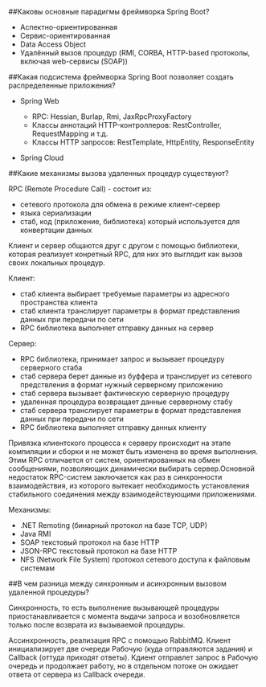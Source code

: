 ##Каковы основные парадигмы фреймворка Spring Boot?

- Аспектно-ориентированная
- Сервис-ориентированная
- Data Access Object
- Удалённый вызов процедур (RMI, CORBA, HTTP-based протоколы, включая web-сервисы (SOAP))

##Какая подсистема фреймворка Spring Boot позволяет создать распределенные приложения?

- Spring Web
  - RPC: Hessian, Burlap, Rmi, JaxRpcProxyFactory
  - Классы аннотаций HTTP-контроллеров: RestController, RequestMapping и т.д.
  - Классы HTTP запросов: RestTemplate, HttpEntity, ResponseEntity
  
- Spring Cloud

##Какие механизмы вызова удаленных процедур существуют?

RPC (Remote Procedure Call) - состоит из:
- сетевого протокола для обмена в режиме клиент-сервер
- языка сериализации
- стаб, код (приложение, библиотека) который используется для конвертации данных

Клиент и сервер общаются друг с другом с помощью библиотеки, которая
реализует конретный RPC, для них это выглядит как вызов своих локальных
процедур.

Клиент:
- стаб клиента выбирает требуемые параметры из адресного пространства клиента
- стаб клиента транслирует параметры в формат представления данных при передачи по сети
- RPC библиотека выполняет отправку данных на сервер

Сервер:
- RPC библиотека, принимает запрос и вызывает процедуру серверного стаба
- стаб сервера берет данные из буффера и транслирует из сетевого предствления
  в формат нужный серверному приложению
- стаб сервера вызывает фактическую серверную процедуру
- удаленная процедура возвращает данные серверному стабу
- стаб сервера транслирует параметры в формат представления данных при передачи по сети
- RPC библиотека выполняет отправку данных клиенту

Привязка клиентского процесса к серверу происходит
на этапе компиляции и сборки и не может быть изменена во время выполнения.
Этим RPC отличается от систем, ориентированных на обмен сообщениями,
позволяющих динамически выбирать сервер.Основной недостаток RPC-систем
заключается как раз в синхронности взаимодействия, из которого вытекает необходимость
установления стабильного соединения между взаимодействующими приложениями. 

Механизмы:
- .NET Remoting (бинарный протокол на базе TCP, UDP)
- Java RMI 
- SOAP текстовый протокол на базе HTTP
- JSON-RPC текстовый протокол на базе HTTP
- NFS (Network File System) протокол сетевого доступа к файловым системам

##В чем разница между синхронным и асинхронным вызовом удаленной процедуры?

Синхронность, то есть выполнение вызывающей процедуры
приостанавливается с момента выдачи запроса и возобновляется
только после возврата из вызываемой процедуры.

Ассинхронность, реализация RPC с помощью RabbitMQ. Клиент инициализирует
две очереди Рабочую (куда отправляются задания) и Callback (оттуда приходят ответы). 
Кдиент отправлет запрос в Рабочую очередь и продолжает работу, но в отдельном потоке
он ожидает ответа от сервера из Callback очереди.    